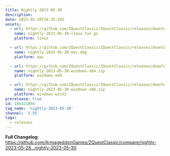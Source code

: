 ```yaml
---
title: Nightly 2023-05-30
description: 
date: 2023-05-30T18:35:29Z
assets: 
  - url: https://github.com/ZQuestClassic/ZQuestClassic/releases/download/nightly-2023-05-30/nightly-2023-05-30-linux.tar.gz
    name: nightly-2023-05-30-linux.tar.gz
    platform: linux

  - url: https://github.com/ZQuestClassic/ZQuestClassic/releases/download/nightly-2023-05-30/nightly-2023-05-30-mac.dmg
    name: nightly-2023-05-30-mac.dmg
    platform: mac

  - url: https://github.com/ZQuestClassic/ZQuestClassic/releases/download/nightly-2023-05-30/nightly-2023-05-30-windows-x64.zip
    name: nightly-2023-05-30-windows-x64.zip
    platform: windows-x64

  - url: https://github.com/ZQuestClassic/ZQuestClassic/releases/download/nightly-2023-05-30/nightly-2023-05-30-windows-x86.zip
    name: nightly-2023-05-30-windows-x86.zip
    platform: windows-win32
prerelease: true
id: 105421894
tag_name: 'nightly-2023-05-30'
channel: '2.55'
tags:
  - releases
---
```


**Full Changelog**: https://github.com/ArmageddonGames/ZQuestClassic/compare/nightly-2023-05-28...nightly-2023-05-30
